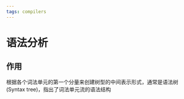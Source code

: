 ```yaml
---
tags: compilers
---
```

# 语法分析

## 作用

根据各个词法单元的第一个分量来创建树型的中间表示形式，通常是语法树 (Syntax tree)，指出了词法单元流的语法结构
